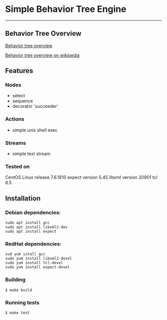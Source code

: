 
# Simple Behavior Tree Engine
-------------

## Behavior Tree Overview
[Behavior tree overview](docs/bt_overview.md)

[Behavior tree overview on wikipedia](http://en.wikipedia.org/wiki/Behavior_Trees_(Artificial_Intelligence,_Robotics_and_Control))

## Features
### Nodes
- select
- sequence
- decorator 'succeeder'

### Actions
- simple unix shell exec

### Streams
- simple text stream

### Tested on
CentOS Linux release 7.6.1810
expect version 5.45
libxml version 20901
tcl 8.5

## Installation
### Debian dependencies:
```
sudo apt install gcc
sudo apt install libxml2-dev
sudo apt install expect
```
### RedHat dependencies:
```
sud yum istall gcc
sudo yum install libxml2-devel
sudo yum install tcl-devel
sudo yum install expect-devel
```
### Building
```
$ make build 
```
### Running tests
```
$ make test
```
